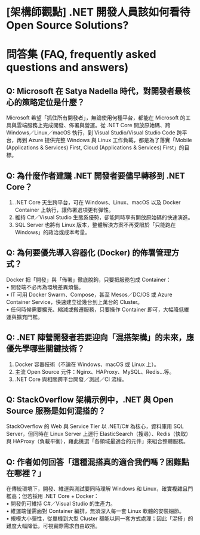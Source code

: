 # [架構師觀點] .NET 開發人員該如何看待 Open Source Solutions?

# 問答集 (FAQ, frequently asked questions and answers)

## Q: Microsoft 在 Satya Nadella 時代，對開發者最核心的策略定位是什麼？
Microsoft 希望「抓住所有開發者」，無論使用何種平台，都能在 Microsoft 的工具與雲端服務上完成開發、佈署與營運。從 .NET Core 開放原始碼、跨 Windows／Linux／macOS 執行，到 Visual Studio/Visual Studio Code 跨平台，再到 Azure 提供完整 Windows 與 Linux 工作負載，都是為了落實「Mobile (Applications & Services) First, Cloud (Applications & Services) First」的目標。

## Q: 為什麼作者建議 .NET 開發者要儘早轉移到 .NET Core？
1. .NET Core 天生跨平台，可在 Windows、Linux、macOS 以及 Docker Container 上執行，讓佈署選項更有彈性。  
2. 維持 C#／Visual Studio 生態系優勢，卻能同時享有開放原始碼的快速演進。  
3. SQL Server 也將有 Linux 版本，整體解決方案不再受限於「只能跑在 Windows」的政治或成本考量。

## Q: 為何要優先導入容器化 (Docker) 的佈署管理方式？
Docker 把「開發」與「佈署」徹底脫鉤，只要把服務包成 Container：  
• 開發端不必再為環境差異煩惱。  
• IT 可用 Docker Swarm、Compose，甚至 Mesos／DC/OS 或 Azure Container Service，快速建立從幾台到上萬台的 Cluster。  
• 任何時候需要擴充、縮減或搬遷服務，只要操作 Container 即可，大幅降低維運與擴充門檻。

## Q: .NET 陣營開發者若要迎向「混搭架構」的未來，應優先學哪些關鍵技術？
1. Docker 容器技術（不論在 Windows、macOS 或 Linux 上）。  
2. 主流 Open Source 元件：Nginx、HAProxy、MySQL、Redis…等。  
3. .NET Core 與相關跨平台開發／測試／CI 流程。

## Q: StackOverflow 架構示例中，.NET 與 Open Source 服務是如何混搭的？
StackOverflow 的 Web 與 Service Tier 以 .NET/C# 為核心，資料庫用 SQL Server，但同時在 Linux Server 上運行 ElasticSearch（搜尋）、Redis（快取）與 HAProxy（負載平衡），藉此挑選「各領域最適合的元件」來組合整體服務。

## Q: 作者如何回答「這種混搭真的適合我們嗎？困難點在哪裡？」  
在傳統環境下，開發、維運與測試要同時理解 Windows 和 Linux，確實複雜且門檻高；但若採用 .NET Core + Docker：  
• 開發仍可維持 C#／Visual Studio 的生產力。  
• 維運端僅需面對 Container 編排，無須深入每一套 Linux 軟體的安裝細節。  
• 規模大小彈性，從單機到大型 Cluster 都能以同一套方式處理；因此「混搭」的難度大幅降低，可視實際需求自由取捨。